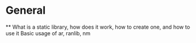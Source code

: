 # General
** What is a static library, how does it work, how to create one, and how to use it
Basic usage of ar, ranlib, nm
